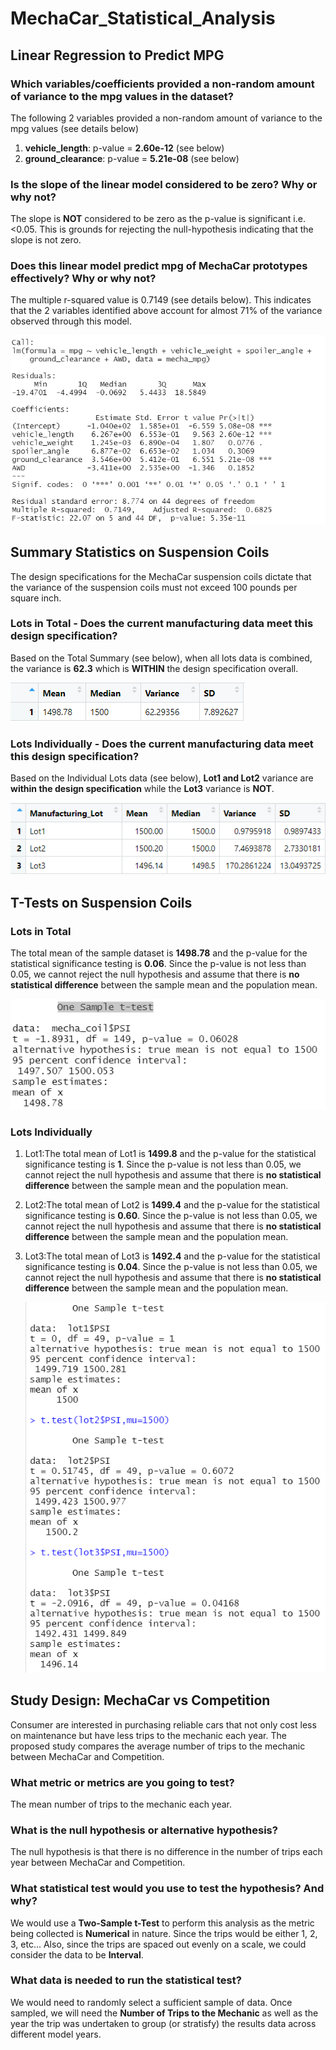 # MechaCar_Statistical_Analysis

## Linear Regression to Predict MPG

### Which variables/coefficients provided a non-random amount of variance to the mpg values in the dataset?
The following 2 variables provided a non-random amount of variance to the mpg values (see details below)
1) **vehicle_length**: p-value = **2.60e-12** (see below)
2) **ground_clearance**: p-value = **5.21e-08** (see below)


### Is the slope of the linear model considered to be zero? Why or why not?
The slope is **NOT** considered to be zero as the p-value is significant i.e. <0.05. This is grounds for rejecting the null-hypothesis indicating that the slope is not zero.

### Does this linear model predict mpg of MechaCar prototypes effectively? Why or why not?
The multiple r-squared value is 0.7149 (see details below). This indicates that the 2 variables identified above account for almost 71% of the variance observed through this model.

  ![Stats Summary](https://github.com/SBaig01/MechaCar_Statistical_Analysis/blob/1cb0e521b67fe303df807d727a3768cfee50e2f3/mecha_mpg%20Summarylm.png)

## Summary Statistics on Suspension Coils
The design specifications for the MechaCar suspension coils dictate that the variance of the suspension coils must not exceed 100 pounds per square inch.

### Lots in Total - Does the current manufacturing data meet this design specification?
Based on the Total Summary (see below), when all lots data is combined, the variance is **62.3** which is **WITHIN** the design specification overall.

  ![Total Summary](https://github.com/SBaig01/MechaCar_Statistical_Analysis/blob/d6c66cc9e314491c85ca56c80dfbb9e79a23f655/Total%20Summary.png)

### Lots Individually - Does the current manufacturing data meet this design specification?
Based on the Individual Lots data (see below), **Lot1 and Lot2** variance are **within the design specification** while the **Lot3** variance is **NOT**. 

  ![Lot Summary](https://github.com/SBaig01/MechaCar_Statistical_Analysis/blob/d6c66cc9e314491c85ca56c80dfbb9e79a23f655/Lot%20Summary.png)

## T-Tests on Suspension Coils

### Lots in Total
The total mean of the sample dataset is **1498.78** and the p-value for the statistical significance testing is **0.06**. Since the p-value is not less than 0.05, we cannot reject the null hypothesis and assume that there is **no statistical difference** between the sample mean and the population mean.

  ![Total t-test](https://github.com/SBaig01/MechaCar_Statistical_Analysis/blob/59ed18c7b609d0dd1026d4478300ae0fdaf689ee/One%20Sample%20t-test.png)

### Lots Individually
1) Lot1:The total mean of Lot1 is **1499.8** and the p-value for the statistical significance testing is **1**. Since the p-value is not less than 0.05, we cannot reject the null hypothesis and assume that there is **no statistical difference** between the sample mean and the population mean.
2) Lot2:The total mean of Lot2 is **1499.4** and the p-value for the statistical significance testing is **0.60**. Since the p-value is not less than 0.05, we cannot reject the null hypothesis and assume that there is **no statistical difference** between the sample mean and the population mean.
3) Lot3:The total mean of Lot3 is **1492.4** and the p-value for the statistical significance testing is **0.04**. Since the p-value is not less than 0.05, we cannot reject the null hypothesis and assume that there is **no statistical difference** between the sample mean and the population mean.

   ![Lots t-test](https://github.com/SBaig01/MechaCar_Statistical_Analysis/blob/59ed18c7b609d0dd1026d4478300ae0fdaf689ee/Lot%20t-test.png)

## Study Design: MechaCar vs Competition
Consumer are interested in purchasing reliable cars that not only cost less on maintenance but have less trips to the mechanic each year. The proposed study compares the average number of trips to the mechanic between MechaCar and Competition. 

### What metric or metrics are you going to test?
The mean number of trips to the mechanic each year.

### What is the null hypothesis or alternative hypothesis?
The null hypothesis is that there is no difference in the number of trips each year between MechaCar and Competition.

### What statistical test would you use to test the hypothesis? And why?
We would use a **Two-Sample t-Test** to perform this analysis as the metric being collected is **Numerical** in nature. Since the trips would be either 1, 2, 3, etc... Also, since the trips are spaced out evenly on a scale, we could consider the data to be **Interval**.

### What data is needed to run the statistical test?
We would need to randomly select a sufficient sample of data. Once sampled, we will need the **Number of Trips to the Mechanic** as well as the year the trip was undertaken to group (or stratisfy) the results data across different model years.

